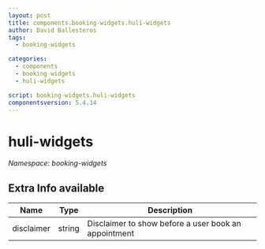 ```yaml
---
layout: post
title: components.booking-widgets.huli-widgets
author: David Ballesteros
tags:
  - booking-widgets

categories:
  - components
  - booking-widgets
  - huli-widgets

script: booking-widgets.huli-widgets
componentsversion: 5.4.14
---
```

# huli-widgets

*Namespace: booking-widgets*

## Extra Info available

| Name | Type | Description |
| --- | --- | --- |
| disclaimer | string | Disclaimer to show before a user book an appointment
